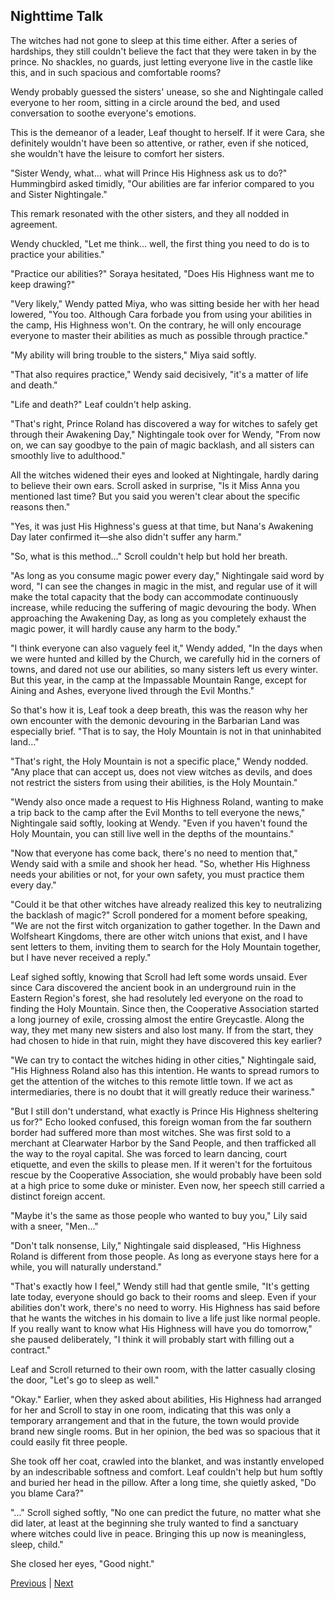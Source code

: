 ## Nighttime Talk
The witches had not gone to sleep at this time either. After a series of hardships, they still couldn't believe the fact that they were taken in by the prince. No shackles, no guards, just letting everyone live in the castle like this, and in such spacious and comfortable rooms?



Wendy probably guessed the sisters' unease, so she and Nightingale called everyone to her room, sitting in a circle around the bed, and used conversation to soothe everyone's emotions.



This is the demeanor of a leader, Leaf thought to herself. If it were Cara, she definitely wouldn't have been so attentive, or rather, even if she noticed, she wouldn't have the leisure to comfort her sisters.



"Sister Wendy, what... what will Prince His Highness ask us to do?" Hummingbird asked timidly, "Our abilities are far inferior compared to you and Sister Nightingale."



This remark resonated with the other sisters, and they all nodded in agreement.



Wendy chuckled, "Let me think... well, the first thing you need to do is to practice your abilities."



"Practice our abilities?" Soraya hesitated, "Does His Highness want me to keep drawing?"



"Very likely," Wendy patted Miya, who was sitting beside her with her head lowered, "You too. Although Cara forbade you from using your abilities in the camp, His Highness won't. On the contrary, he will only encourage everyone to master their abilities as much as possible through practice."



"My ability will bring trouble to the sisters," Miya said softly.



"That also requires practice," Wendy said decisively, "it's a matter of life and death."



"Life and death?" Leaf couldn't help asking.



"That's right, Prince Roland has discovered a way for witches to safely get through their Awakening Day," Nightingale took over for Wendy, "From now on, we can say goodbye to the pain of magic backlash, and all sisters can smoothly live to adulthood."



All the witches widened their eyes and looked at Nightingale, hardly daring to believe their own ears. Scroll asked in surprise, "Is it Miss Anna you mentioned last time? But you said you weren't clear about the specific reasons then."



"Yes, it was just His Highness's guess at that time, but Nana's Awakening Day later confirmed it—she also didn't suffer any harm."



"So, what is this method..." Scroll couldn't help but hold her breath.



"As long as you consume magic power every day," Nightingale said word by word, "I can see the changes in magic in the mist, and regular use of it will make the total capacity that the body can accommodate continuously increase, while reducing the suffering of magic devouring the body. When approaching the Awakening Day, as long as you completely exhaust the magic power, it will hardly cause any harm to the body."



"I think everyone can also vaguely feel it," Wendy added, "In the days when we were hunted and killed by the Church, we carefully hid in the corners of towns, and dared not use our abilities, so many sisters left us every winter. But this year, in the camp at the Impassable Mountain Range, except for Aining and Ashes, everyone lived through the Evil Months."



So that's how it is, Leaf took a deep breath, this was the reason why her own encounter with the demonic devouring in the Barbarian Land was especially brief. "That is to say, the Holy Mountain is not in that uninhabited land..."



"That's right, the Holy Mountain is not a specific place," Wendy nodded. "Any place that can accept us, does not view witches as devils, and does not restrict the sisters from using their abilities, is the Holy Mountain."

"Wendy also once made a request to His Highness Roland, wanting to make a trip back to the camp after the Evil Months to tell everyone the news," Nightingale said softly, looking at Wendy. "Even if you haven't found the Holy Mountain, you can still live well in the depths of the mountains."

"Now that everyone has come back, there's no need to mention that," Wendy said with a smile and shook her head. "So, whether His Highness needs your abilities or not, for your own safety, you must practice them every day."

"Could it be that other witches have already realized this key to neutralizing the backlash of magic?" Scroll pondered for a moment before speaking, "We are not the first witch organization to gather together. In the Dawn and Wolfsheart Kingdoms, there are other witch unions that exist, and I have sent letters to them, inviting them to search for the Holy Mountain together, but I have never received a reply."

Leaf sighed softly, knowing that Scroll had left some words unsaid. Ever since Cara discovered the ancient book in an underground ruin in the Eastern Region's forest, she had resolutely led everyone on the road to finding the Holy Mountain. Since then, the Cooperative Association started a long journey of exile, crossing almost the entire Greycastle. Along the way, they met many new sisters and also lost many. If from the start, they had chosen to hide in that ruin, might they have discovered this key earlier?

"We can try to contact the witches hiding in other cities," Nightingale said, "His Highness Roland also has this intention. He wants to spread rumors to get the attention of the witches to this remote little town. If we act as intermediaries, there is no doubt that it will greatly reduce their wariness."

"But I still don't understand, what exactly is Prince His Highness sheltering us for?" Echo looked confused, this foreign woman from the far southern border had suffered more than most witches. She was first sold to a merchant at Clearwater Harbor by the Sand People, and then trafficked all the way to the royal capital. She was forced to learn dancing, court etiquette, and even the skills to please men. If it weren't for the fortuitous rescue by the Cooperative Association, she would probably have been sold at a high price to some duke or minister. Even now, her speech still carried a distinct foreign accent.

"Maybe it's the same as those people who wanted to buy you," Lily said with a sneer, "Men..."

"Don't talk nonsense, Lily," Nightingale said displeased, "His Highness Roland is different from those people. As long as everyone stays here for a while, you will naturally understand."



"That's exactly how I feel," Wendy still had that gentle smile, "It's getting late today, everyone should go back to their rooms and sleep. Even if your abilities don't work, there's no need to worry. His Highness has said before that he wants the witches in his domain to live a life just like normal people. If you really want to know what His Highness will have you do tomorrow," she paused deliberately, "I think it will probably start with filling out a contract."



Leaf and Scroll returned to their own room, with the latter casually closing the door, "Let's go to sleep as well."



"Okay." Earlier, when they asked about abilities, His Highness had arranged for her and Scroll to stay in one room, indicating that this was only a temporary arrangement and that in the future, the town would provide brand new single rooms. But in her opinion, the bed was so spacious that it could easily fit three people.



She took off her coat, crawled into the blanket, and was instantly enveloped by an indescribable softness and comfort. Leaf couldn't help but hum softly and buried her head in the pillow. After a long time, she quietly asked, "Do you blame Cara?"



"..." Scroll sighed softly, "No one can predict the future, no matter what she did later, at least at the beginning she truly wanted to find a sanctuary where witches could live in peace. Bringing this up now is meaningless, sleep, child."



She closed her eyes, "Good night."





[Previous](CH0098.md) | [Next](CH0100.md)
